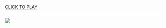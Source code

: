
<a href="https://premium76.site?title=phoenix_suns_games&ref=13M">CLICK TO PLAY</a></h3>
<hr>

<a href="https://premium76.site?title=phoenix_suns_games&ref=13M"><img src="https://clearcache.store/games.png"></a>


